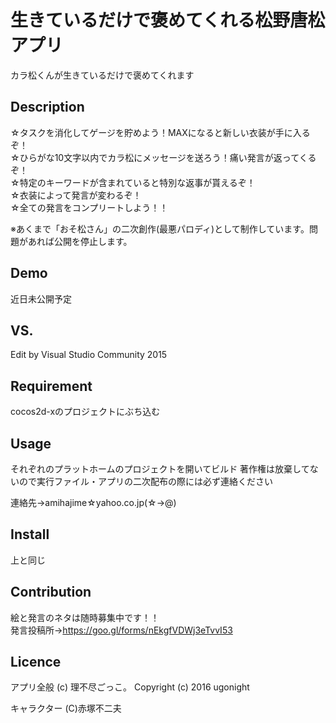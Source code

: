生きているだけで褒めてくれる松野唐松アプリ
====

カラ松くんが生きているだけで褒めてくれます

## Description

☆タスクを消化してゲージを貯めよう！MAXになると新しい衣装が手に入るぞ！  
☆ひらがな10文字以内でカラ松にメッセージを送ろう！痛い発言が返ってくるぞ！  
☆特定のキーワードが含まれていると特別な返事が貰えるぞ！  
☆衣装によって発言が変わるぞ！  
☆全ての発言をコンプリートしよう！！  

※あくまで「おそ松さん」の二次創作(最悪パロディ)として制作しています。問題があれば公開を停止します。

## Demo

近日未公開予定

## VS. 

Edit by Visual Studio Community 2015

## Requirement

cocos2d-xのプロジェクトにぶち込む

## Usage

それぞれのプラットホームのプロジェクトを開いてビルド
著作権は放棄してないので実行ファイル・アプリの二次配布の際には必ず連絡ください

連絡先→amihajime☆yahoo.co.jp(☆→@)

## Install

上と同じ

## Contribution

絵と発言のネタは随時募集中です！！  
発言投稿所→<https://goo.gl/forms/nEkgfVDWj3eTvvI53>

## Licence

アプリ全般
(c) 理不尽ごっこ。
Copyright (c) 2016 ugonight

キャラクター
(C)赤塚不二夫